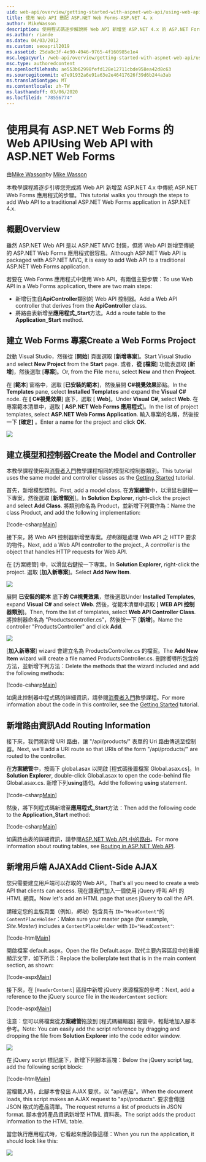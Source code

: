 ```yaml
---
uid: web-api/overview/getting-started-with-aspnet-web-api/using-web-api-with-aspnet-web-forms
title: 使用 Web API 搭配 ASP.NET Web Forms-ASP.NET 4。x
author: MikeWasson
description: 使用程式碼逐步解說將 Web API 新增至 ASP.NET 4.x 的 ASP.NET Forms 應用程式的教學課程
ms.author: riande
ms.date: 04/03/2012
ms.custom: seoapril2019
ms.assetid: 25da8c3f-4e90-4946-9765-4f160985e1e4
msc.legacyurl: /web-api/overview/getting-started-with-aspnet-web-api/using-web-api-with-aspnet-web-forms
msc.type: authoredcontent
ms.openlocfilehash: ae553b62998fefd128e12711cbde958ea42d8c63
ms.sourcegitcommit: e7e91932a6e91a63e2e46417626f39d6b244a3ab
ms.translationtype: MT
ms.contentlocale: zh-TW
ms.lasthandoff: 03/06/2020
ms.locfileid: "78556774"
---
```

# <a name="using-web-api-with-aspnet-web-forms"></a><span data-ttu-id="be113-103">使用具有 ASP.NET Web Forms 的 Web API</span><span class="sxs-lookup"><span data-stu-id="be113-103">Using Web API with ASP.NET Web Forms</span></span>

<span data-ttu-id="be113-104">由[Mike Wasson](https://github.com/MikeWasson)</span><span class="sxs-lookup"><span data-stu-id="be113-104">by [Mike Wasson](https://github.com/MikeWasson)</span></span>

<span data-ttu-id="be113-105">本教學課程將逐步引導您完成將 Web API 新增至 ASP.NET 4.x 中傳統 ASP.NET Web Forms 應用程式的步驟。</span><span class="sxs-lookup"><span data-stu-id="be113-105">This tutorial walks you through the steps to add Web API to a traditional ASP.NET Web Forms application in ASP.NET 4.x.</span></span> 

## <a name="overview"></a><span data-ttu-id="be113-106">概觀</span><span class="sxs-lookup"><span data-stu-id="be113-106">Overview</span></span>

<span data-ttu-id="be113-107">雖然 ASP.NET Web API 是以 ASP.NET MVC 封裝，但將 Web API 新增至傳統的 ASP.NET Web Forms 應用程式很容易。</span><span class="sxs-lookup"><span data-stu-id="be113-107">Although ASP.NET Web API is packaged with ASP.NET MVC, it is easy to add Web API to a traditional ASP.NET Web Forms application.</span></span>

<span data-ttu-id="be113-108">若要在 Web Forms 應用程式中使用 Web API，有兩個主要步驟：</span><span class="sxs-lookup"><span data-stu-id="be113-108">To use Web API in a Web Forms application, there are two main steps:</span></span>

- <span data-ttu-id="be113-109">新增衍生自**ApiController**類別的 Web API 控制器。</span><span class="sxs-lookup"><span data-stu-id="be113-109">Add a Web API controller that derives from the **ApiController** class.</span></span>
- <span data-ttu-id="be113-110">將路由表新增至**應用程式\_Start**方法。</span><span class="sxs-lookup"><span data-stu-id="be113-110">Add a route table to the **Application\_Start** method.</span></span>

## <a name="create-a-web-forms-project"></a><span data-ttu-id="be113-111">建立 Web Forms 專案</span><span class="sxs-lookup"><span data-stu-id="be113-111">Create a Web Forms Project</span></span>

<span data-ttu-id="be113-112">啟動 Visual Studio，然後從 [**開始**] 頁面選取 [**新增專案**]。</span><span class="sxs-lookup"><span data-stu-id="be113-112">Start Visual Studio and select **New Project** from the **Start** page.</span></span> <span data-ttu-id="be113-113">或者，**從 [檔案**] 功能表選取 [**新增**]，然後選取 [**專案**]。</span><span class="sxs-lookup"><span data-stu-id="be113-113">Or, from the **File** menu, select **New** and then **Project**.</span></span>

<span data-ttu-id="be113-114">在 [**範本**] 窗格中，選取 [**已安裝的範本**]，然後展開 **C#視覺效果**節點。</span><span class="sxs-lookup"><span data-stu-id="be113-114">In the **Templates** pane, select **Installed Templates** and expand the **Visual C#** node.</span></span> <span data-ttu-id="be113-115">在 **[ C#視覺效果**] 底下，選取 [ **Web**]。</span><span class="sxs-lookup"><span data-stu-id="be113-115">Under **Visual C#**, select **Web**.</span></span> <span data-ttu-id="be113-116">在專案範本清單中，選取 [ **ASP.NET Web Forms 應用程式**]。</span><span class="sxs-lookup"><span data-stu-id="be113-116">In the list of project templates, select **ASP.NET Web Forms Application**.</span></span> <span data-ttu-id="be113-117">輸入專案的名稱，然後按一下 **[確定]** 。</span><span class="sxs-lookup"><span data-stu-id="be113-117">Enter a name for the project and click **OK**.</span></span>

![](using-web-api-with-aspnet-web-forms/_static/image1.png)

## <a name="create-the-model-and-controller"></a><span data-ttu-id="be113-118">建立模型和控制器</span><span class="sxs-lookup"><span data-stu-id="be113-118">Create the Model and Controller</span></span>

<span data-ttu-id="be113-119">本教學課程使用與[消費者入門](tutorial-your-first-web-api.md)教學課程相同的模型和控制器類別。</span><span class="sxs-lookup"><span data-stu-id="be113-119">This tutorial uses the same model and controller classes as the [Getting Started](tutorial-your-first-web-api.md) tutorial.</span></span>

<span data-ttu-id="be113-120">首先，新增模型類別。</span><span class="sxs-lookup"><span data-stu-id="be113-120">First, add a model class.</span></span> <span data-ttu-id="be113-121">在**方案總管**中，以滑鼠右鍵按一下專案，然後選取 [**新增類別**]。</span><span class="sxs-lookup"><span data-stu-id="be113-121">In **Solution Explorer**, right-click the project and select **Add Class**.</span></span> <span data-ttu-id="be113-122">將類別命名為 Product，並新增下列實作為：</span><span class="sxs-lookup"><span data-stu-id="be113-122">Name the class Product, and add the following implementation:</span></span>

[!code-csharp[Main](using-web-api-with-aspnet-web-forms/samples/sample1.cs)]

<span data-ttu-id="be113-123">接下來，將 Web API 控制器新增至專案。*控制器*是處理 Web API 之 HTTP 要求的物件。</span><span class="sxs-lookup"><span data-stu-id="be113-123">Next, add a Web API controller to the project., A *controller* is the object that handles HTTP requests for Web API.</span></span>

<span data-ttu-id="be113-124">在 [方案總管] 中，以滑鼠右鍵按一下專案。</span><span class="sxs-lookup"><span data-stu-id="be113-124">In **Solution Explorer**, right-click the project.</span></span> <span data-ttu-id="be113-125">選取 [**加入新專案**]。</span><span class="sxs-lookup"><span data-stu-id="be113-125">Select **Add New Item**.</span></span>

![](using-web-api-with-aspnet-web-forms/_static/image2.png)

<span data-ttu-id="be113-126">展開 **已安裝的範本** 底下**的**   **C#視覺效果**，然後選取</span><span class="sxs-lookup"><span data-stu-id="be113-126">Under **Installed Templates**, expand **Visual C#** and select **Web**.</span></span> <span data-ttu-id="be113-127">然後，從範本清單中選取 [ **WEB API 控制器類別**]。</span><span class="sxs-lookup"><span data-stu-id="be113-127">Then, from the list of templates, select **Web API Controller Class**.</span></span> <span data-ttu-id="be113-128">將控制器命名為 "Productscontroller.cs"，然後按一下 [**新增**]。</span><span class="sxs-lookup"><span data-stu-id="be113-128">Name the controller "ProductsController" and click **Add**.</span></span>

![](using-web-api-with-aspnet-web-forms/_static/image3.png)

<span data-ttu-id="be113-129">[**加入新專案**] wizard 會建立名為 ProductsController.cs 的檔案。</span><span class="sxs-lookup"><span data-stu-id="be113-129">The **Add New Item** wizard will create a file named ProductsController.cs.</span></span> <span data-ttu-id="be113-130">刪除嚮導所包含的方法，並新增下列方法：</span><span class="sxs-lookup"><span data-stu-id="be113-130">Delete the methods that the wizard included and add the following methods:</span></span>

[!code-csharp[Main](using-web-api-with-aspnet-web-forms/samples/sample2.cs)]

<span data-ttu-id="be113-131">如需此控制器中程式碼的詳細資訊，請參閱[消費者入門](tutorial-your-first-web-api.md)教學課程。</span><span class="sxs-lookup"><span data-stu-id="be113-131">For more information about the code in this controller, see the [Getting Started](tutorial-your-first-web-api.md) tutorial.</span></span>

## <a name="add-routing-information"></a><span data-ttu-id="be113-132">新增路由資訊</span><span class="sxs-lookup"><span data-stu-id="be113-132">Add Routing Information</span></span>

<span data-ttu-id="be113-133">接下來，我們將新增 URI 路由，讓 &quot;/api/products/&quot; 表單的 Uri 路由傳送至控制器。</span><span class="sxs-lookup"><span data-stu-id="be113-133">Next, we'll add a URI route so that URIs of the form &quot;/api/products/&quot; are routed to the controller.</span></span>

<span data-ttu-id="be113-134">在**方案總管**中，按兩下 global.asax 以開啟 [程式碼後置檔案 Global.asax.cs]。</span><span class="sxs-lookup"><span data-stu-id="be113-134">In **Solution Explorer**, double-click Global.asax to open the code-behind file Global.asax.cs.</span></span> <span data-ttu-id="be113-135">新增下列**using**語句。</span><span class="sxs-lookup"><span data-stu-id="be113-135">Add the following **using** statement.</span></span>

[!code-csharp[Main](using-web-api-with-aspnet-web-forms/samples/sample3.cs)]

<span data-ttu-id="be113-136">然後，將下列程式碼新增至**應用程式\_Start**方法：</span><span class="sxs-lookup"><span data-stu-id="be113-136">Then add the following code to the **Application\_Start** method:</span></span>

[!code-csharp[Main](using-web-api-with-aspnet-web-forms/samples/sample4.cs)]

<span data-ttu-id="be113-137">如需路由表的詳細資訊，請參閱[ASP.NET Web API 中的路由](../web-api-routing-and-actions/routing-in-aspnet-web-api.md)。</span><span class="sxs-lookup"><span data-stu-id="be113-137">For more information about routing tables, see [Routing in ASP.NET Web API](../web-api-routing-and-actions/routing-in-aspnet-web-api.md).</span></span>

## <a name="add-client-side-ajax"></a><span data-ttu-id="be113-138">新增用戶端 AJAX</span><span class="sxs-lookup"><span data-stu-id="be113-138">Add Client-Side AJAX</span></span>

<span data-ttu-id="be113-139">您只需要建立用戶端可以存取的 Web API。</span><span class="sxs-lookup"><span data-stu-id="be113-139">That's all you need to create a web API that clients can access.</span></span> <span data-ttu-id="be113-140">現在讓我們加入一個使用 jQuery 呼叫 API 的 HTML 網頁。</span><span class="sxs-lookup"><span data-stu-id="be113-140">Now let's add an HTML page that uses jQuery to call the API.</span></span>

<span data-ttu-id="be113-141">請確定您的主版頁面（例如，*網站*）包含具有 `ID="HeadContent"`的 `ContentPlaceHolder`：</span><span class="sxs-lookup"><span data-stu-id="be113-141">Make sure your master page (for example, *Site.Master*) includes a `ContentPlaceHolder` with `ID="HeadContent"`:</span></span>

[!code-html[Main](using-web-api-with-aspnet-web-forms/samples/sample8.html)]

<span data-ttu-id="be113-142">開啟檔案 default.aspx。</span><span class="sxs-lookup"><span data-stu-id="be113-142">Open the file Default.aspx.</span></span> <span data-ttu-id="be113-143">取代主要內容區段中的重複顯示文字，如下所示：</span><span class="sxs-lookup"><span data-stu-id="be113-143">Replace the boilerplate text that is in the main content section, as shown:</span></span>

[!code-aspx[Main](using-web-api-with-aspnet-web-forms/samples/sample5.aspx)]

<span data-ttu-id="be113-144">接下來，在 [`HeaderContent`] 區段中新增 jQuery 來源檔案的參考：</span><span class="sxs-lookup"><span data-stu-id="be113-144">Next, add a reference to the jQuery source file in the `HeaderContent` section:</span></span>

[!code-aspx[Main](using-web-api-with-aspnet-web-forms/samples/sample6.aspx?highlight=2)]

<span data-ttu-id="be113-145">注意：您可以將檔案從**方案總管**拖放到 [程式碼編輯器] 視窗中，輕鬆地加入腳本參考。</span><span class="sxs-lookup"><span data-stu-id="be113-145">Note: You can easily add the script reference by dragging and dropping the file from **Solution Explorer** into the code editor window.</span></span>

![](using-web-api-with-aspnet-web-forms/_static/image4.png)

<span data-ttu-id="be113-146">在 jQuery script 標記底下，新增下列腳本區塊：</span><span class="sxs-lookup"><span data-stu-id="be113-146">Below the jQuery script tag, add the following script block:</span></span>

[!code-html[Main](using-web-api-with-aspnet-web-forms/samples/sample7.html)]

<span data-ttu-id="be113-147">當檔載入時，此腳本會發出 AJAX 要求，以 &quot;api/產品&quot;。</span><span class="sxs-lookup"><span data-stu-id="be113-147">When the document loads, this script makes an AJAX request to &quot;api/products&quot;.</span></span> <span data-ttu-id="be113-148">要求會傳回 JSON 格式的產品清單。</span><span class="sxs-lookup"><span data-stu-id="be113-148">The request returns a list of products in JSON format.</span></span> <span data-ttu-id="be113-149">腳本會將產品資訊新增至 HTML 資料表。</span><span class="sxs-lookup"><span data-stu-id="be113-149">The script adds the product information to the HTML table.</span></span>

<span data-ttu-id="be113-150">當您執行應用程式時，它看起來應該像這樣：</span><span class="sxs-lookup"><span data-stu-id="be113-150">When you run the application, it should look like this:</span></span>

![](using-web-api-with-aspnet-web-forms/_static/image5.png)
